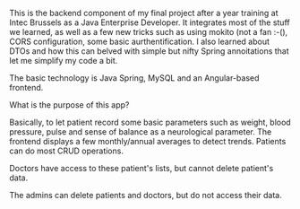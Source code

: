 This is the backend component of my final project after a year training at Intec Brussels as a Java Enterprise Developer.
It integrates most of the stuff we learned, as well as a few new tricks such as using mokito (not a fan :-(), CORS configuration, some basic aurthentification. I also learned about DTOs and 
how this can belved with simple but nifty Spring annoitations that let me simplify my code a bit.

The basic technology is Java Spring, MySQL and an Angular-based frontend.

What is the purpose of this app? 

Basically, to let patient record some basic parameters such as weight, blood pressure, pulse and sense of balance as a neurological parameter. 
The frontend displays a few monthly/annual averages to detect trends.
Patients can do most CRUD operations. 


Doctors have access to these patient's lists, but cannot delete patient's data.

The admins can delete patients and doctors, but do not access their data.





